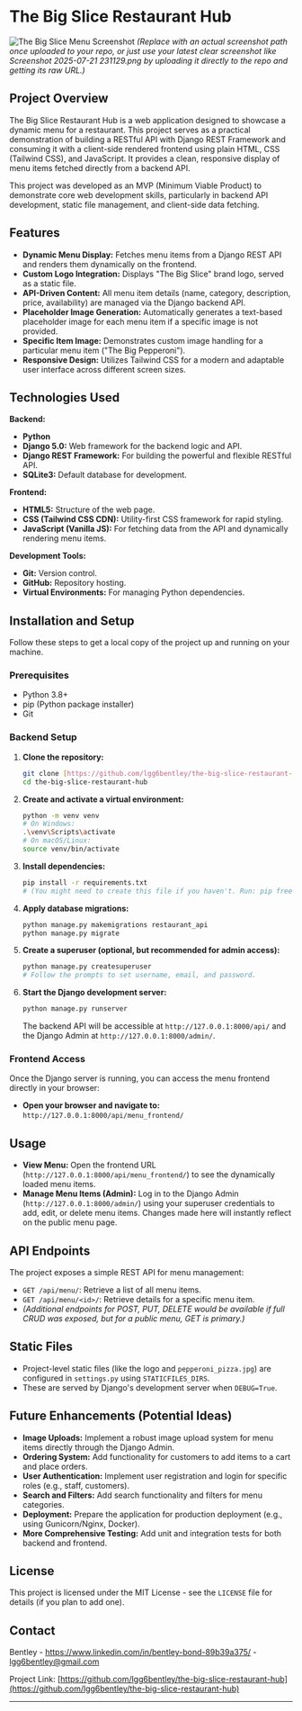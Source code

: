 # The Big Slice Restaurant Hub

![The Big Slice Menu Screenshot](https://github.com/lgg6bentley/the-big-slice-restaurant-hub/blob/main/screenshot_menu_full.png?raw=true)
*(Replace with an actual screenshot path once uploaded to your repo, or just use your latest clear screenshot like Screenshot 2025-07-21 231129.png by uploading it directly to the repo and getting its raw URL.)*

## Project Overview

The Big Slice Restaurant Hub is a web application designed to showcase a dynamic menu for a restaurant. This project serves as a practical demonstration of building a RESTful API with Django REST Framework and consuming it with a client-side rendered frontend using plain HTML, CSS (Tailwind CSS), and JavaScript. It provides a clean, responsive display of menu items fetched directly from a backend API.

This project was developed as an MVP (Minimum Viable Product) to demonstrate core web development skills, particularly in backend API development, static file management, and client-side data fetching.

## Features

* **Dynamic Menu Display:** Fetches menu items from a Django REST API and renders them dynamically on the frontend.
* **Custom Logo Integration:** Displays "The Big Slice" brand logo, served as a static file.
* **API-Driven Content:** All menu item details (name, category, description, price, availability) are managed via the Django backend API.
* **Placeholder Image Generation:** Automatically generates a text-based placeholder image for each menu item if a specific image is not provided.
* **Specific Item Image:** Demonstrates custom image handling for a particular menu item ("The Big Pepperoni").
* **Responsive Design:** Utilizes Tailwind CSS for a modern and adaptable user interface across different screen sizes.

## Technologies Used

**Backend:**
* **Python**
* **Django 5.0:** Web framework for the backend logic and API.
* **Django REST Framework:** For building the powerful and flexible RESTful API.
* **SQLite3:** Default database for development.

**Frontend:**
* **HTML5:** Structure of the web page.
* **CSS (Tailwind CSS CDN):** Utility-first CSS framework for rapid styling.
* **JavaScript (Vanilla JS):** For fetching data from the API and dynamically rendering menu items.

**Development Tools:**
* **Git:** Version control.
* **GitHub:** Repository hosting.
* **Virtual Environments:** For managing Python dependencies.

## Installation and Setup

Follow these steps to get a local copy of the project up and running on your machine.

### Prerequisites

* Python 3.8+
* pip (Python package installer)
* Git

### Backend Setup

1.  **Clone the repository:**
    ```bash
    git clone [https://github.com/lgg6bentley/the-big-slice-restaurant-hub.git](https://github.com/lgg6bentley/the-big-slice-restaurant-hub.git)
    cd the-big-slice-restaurant-hub
    ```
2.  **Create and activate a virtual environment:**
    ```bash
    python -m venv venv
    # On Windows:
    .\venv\Scripts\activate
    # On macOS/Linux:
    source venv/bin/activate
    ```
3.  **Install dependencies:**
    ```bash
    pip install -r requirements.txt
    # (You might need to create this file if you haven't. Run: pip freeze > requirements.txt)
    ```
4.  **Apply database migrations:**
    ```bash
    python manage.py makemigrations restaurant_api
    python manage.py migrate
    ```
5.  **Create a superuser (optional, but recommended for admin access):**
    ```bash
    python manage.py createsuperuser
    # Follow the prompts to set username, email, and password.
    ```
6.  **Start the Django development server:**
    ```bash
    python manage.py runserver
    ```
    The backend API will be accessible at `http://127.0.0.1:8000/api/` and the Django Admin at `http://127.0.0.1:8000/admin/`.

### Frontend Access

Once the Django server is running, you can access the menu frontend directly in your browser:

* **Open your browser and navigate to:** `http://127.0.0.1:8000/api/menu_frontend/`

## Usage

* **View Menu:** Open the frontend URL (`http://127.0.0.1:8000/api/menu_frontend/`) to see the dynamically loaded menu items.
* **Manage Menu Items (Admin):** Log in to the Django Admin (`http://127.0.0.1:8000/admin/`) using your superuser credentials to add, edit, or delete menu items. Changes made here will instantly reflect on the public menu page.

## API Endpoints

The project exposes a simple REST API for menu management:

* `GET /api/menu/`: Retrieve a list of all menu items.
* `GET /api/menu/<id>/`: Retrieve details for a specific menu item.
* *(Additional endpoints for POST, PUT, DELETE would be available if full CRUD was exposed, but for a public menu, GET is primary.)*

## Static Files

* Project-level static files (like the logo and `pepperoni_pizza.jpg`) are configured in `settings.py` using `STATICFILES_DIRS`.
* These are served by Django's development server when `DEBUG=True`.

## Future Enhancements (Potential Ideas)

* **Image Uploads:** Implement a robust image upload system for menu items directly through the Django Admin.
* **Ordering System:** Add functionality for customers to add items to a cart and place orders.
* **User Authentication:** Implement user registration and login for specific roles (e.g., staff, customers).
* **Search and Filters:** Add search functionality and filters for menu categories.
* **Deployment:** Prepare the application for production deployment (e.g., using Gunicorn/Nginx, Docker).
* **More Comprehensive Testing:** Add unit and integration tests for both backend and frontend.

## License

This project is licensed under the MIT License - see the `LICENSE` file for details (if you plan to add one).

## Contact

Bentley - https://www.linkedin.com/in/bentley-bond-89b39a375/ - lgg6bentley@gmail.com

Project Link: [https://github.com/lgg6bentley/the-big-slice-restaurant-hub](https://github.com/lgg6bentley/the-big-slice-restaurant-hub)

---
